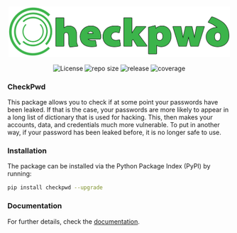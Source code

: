 <p align="center">
  <img alt="Logo" src="https://github.com/Radonirinaunimi/pwnd-check/blob/master/logo/logo.png" width=500>
</p>
<p align="center">
  <img alt="License" src="https://img.shields.io/github/license/Radonirinaunimi/python-template?style=flat-square">
  <img alt="repo size" src="https://img.shields.io/github/repo-size/Radonirinaunimi/python-template?style=flat-square">
  <img alt="release" src="https://img.shields.io/github/v/release/Radonirinaunimi/pwnd-check?label=release&logo=Github&style=flat-square">
  <img alt="coverage" src="https://img.shields.io/codecov/c/github/Radonirinaunimi/pwnd-check/backbone?style=flat-square">
</p>

### CheckPwd

This package allows you to check if at some point your passwords have been leaked. If that is the case, your passwords are more likely to appear in a long list of dictionary that is used for hacking. This, then makes your accounts, data, and credentials much more vulnerable. To put in another way, if your password has been leaked before, it is no longer safe to use.


### Installation

The package can be installed via the Python Package Index (PyPI) by running:
```bash
pip install checkpwd --upgrade
```

### Documentation

For further details, check the [documentation](https://radonirinaunimi.github.io/pwnd-check/).

